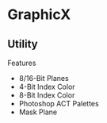 # GraphicX
<h2>Utility</h2>

Features
<ul>
  <li>8/16-Bit Planes</li>
  <li>4-Bit Index Color</li>
  <li>8-Bit Index Color</li>
  <li>Photoshop ACT Palettes</li>
  <li>Mask Plane</li>
</ul
